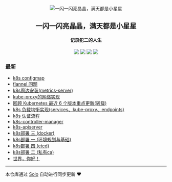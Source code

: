 <p align="center"><img alt="一闪一闪亮晶晶，满天都是小星星" src="https://static.b3log.org/images/brand/solo-32.png"></p><h2 align="center">
一闪一闪亮晶晶，满天都是小星星
</h2>

<h4 align="center">记录犯二的人生</h4>
<p align="center"><a title="一闪一闪亮晶晶，满天都是小星星" target="_blank" href="https://github.com/xingxingdegit/solo-blog"><img src="https://img.shields.io/github/last-commit/xingxingdegit/solo-blog.svg?style=flat-square&color=FF9900"></a>
<a title="GitHub repo size in bytes" target="_blank" href="https://github.com/xingxingdegit/solo-blog"><img src="https://img.shields.io/github/repo-size/xingxingdegit/solo-blog.svg?style=flat-square"></a>
<a title="Solo Version" target="_blank" href="https://github.com/b3log/solo/releases"><img src="https://img.shields.io/badge/solo-3.6.6-f1e05a.svg?style=flat-square&color=blueviolet"></a>
<a title="Hits" target="_blank" href="https://github.com/b3log/hits"><img src="https://hits.b3log.org/xingxingdegit/solo-blog.svg"></a></p>

### 最新

* [k8s configmap](https://www.yxingxing.net/articles/2019/11/14/1573704105136.html)
* [flannel 问题](https://www.yxingxing.net/articles/2019/11/13/1573630418728.html)
* [k8s周边安装(metrics-server)](https://www.yxingxing.net/articles/2019/11/12/1573551802059.html)
* [kube-proxy的网络实现](https://www.yxingxing.net/articles/2019/11/08/1573199662127.html)
* [回顾 Kubernetes 最近 6 个版本重点更新(转载)](https://www.yxingxing.net/articles/2019/11/06/1573007207480.html)
* [k8s 负载均衡实现(services、kube-proxy、endpoints)](https://www.yxingxing.net/articles/2019/11/04/1572843926441.html)
* [k8s 认证流程](https://www.yxingxing.net/articles/2019/10/30/1572424271739.html)
* [k8s-controller-manager](https://www.yxingxing.net/articles/2019/10/30/1572423306696.html)
* [k8s-apiserver](https://www.yxingxing.net/articles/2019/10/30/1572423121991.html)
* [k8s部署 三  (docker)](https://www.yxingxing.net/articles/2019/10/28/1572273802994.html)
* [k8s部署 一 (环境规划与基础)](https://www.yxingxing.net/articles/2019/10/26/1572061552442.html)
* [k8s部署 四 (etcd)](https://www.yxingxing.net/articles/2019/10/25/1571998499528.html)
* [k8s部署 二 (私有ca)](https://www.yxingxing.net/articles/2019/10/25/1571997217121.html)
* [世界，你好！](https://www.yxingxing.net/hello-solo)



---

本仓库通过 [Solo](https://github.com/b3log/solo) 自动进行同步更新 ❤️ 